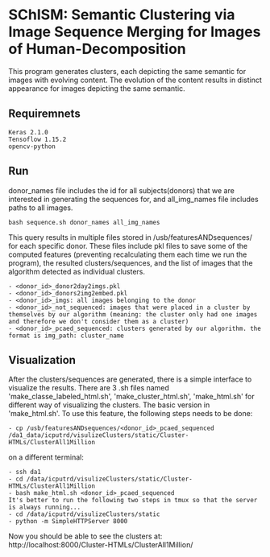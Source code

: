 # SChISM: Semantic Clustering via Image Sequence Merging for Images of Human-Decomposition
This program generates clusters, each depicting the same semantic for images with evolving content. The evolution of the content results in distinct appearance for images depicting the same semantic.
## Requiremnets
```
Keras 2.1.0
Tensoflow 1.15.2
opencv-python
```
## Run
donor_names file includes the id for all subjects(donors) that we are interested in generating the sequences for, and all_img_names file includes paths to all images. 
```
bash sequence.sh donor_names all_img_names
```
This query results in multiple files stored in /usb/featuresANDsequences/ for each specific donor. These files include pkl files to save some of the computed features (preventing recalculating them each time we run the program), the resulted clusters/sequences, and the list of images that the algorithm detected as individual clusters.
```
- <donor_id>_donor2day2imgs.pkl
- <donor_id>_donors2img2embed.pkl
- <donor_id>_imgs: all images belonging to the donor
- <donor_id>_not_sequenced: images that were placed in a cluster by themselves by our algorithm (meaning: the cluster only had one images and therefore we don't consider them as a cluster)
- <donor_id>_pcaed_sequenced: clusters generated by our algorithm. the format is img_path: cluster_name
```
## Visualization
After the clusters/sequences are generated, there is a simple interface to visualize the results. There are 3 .sh files named 'make_classe_labeled_html.sh', 'make_cluster_html.sh', 'make_html.sh' for different way of visualizing the clusters. The basic version in 'make_html.sh'. To use this feature, the following steps needs to be done:
```
- cp /usb/featuresANDsequences/<donor_id>_pcaed_sequenced /da1_data/icputrd/visulizeClusters/static/Cluster-HTMLs/ClusterAll1Million
```
on a different terminal:
```
- ssh da1
- cd /data/icputrd/visulizeClusters/static/Cluster-HTMLs/ClusterAll1Million
- bash make_html.sh <donor_id>_pcaed_sequenced
It's better to run the following two steps in tmux so that the server is always running...
- cd /data/icputrd/visulizeClusters/static
- python -m SimpleHTTPServer 8000
```
Now you should be able to see the clusters at: http://localhost:8000/Cluster-HTMLs/ClusterAll1Million/

